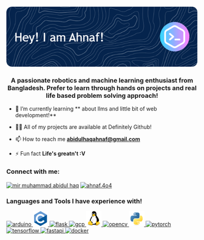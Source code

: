 ![Header](./assets/ahnaf.png)
<h3 align="center">A passionate robotics and machine learning enthusiast from Bangladesh. Prefer to learn through hands on projects and real life based problem solving approach!</h3>

- 🌱 I’m currently learning ** about llms and little bit of web development!**

- 👨‍💻 All of my projects are available at Definitely Github!

- 📫 How to reach me **abidulhaqahnaf@gmail.com**

- ⚡ Fun fact **Life's greatn't :V**

<h3 align="left">Connect with me:</h3>
<p align="left">
<a href="https://www.facebook.com/mirmdabidulhaq.ahnaf" target="blank"><img align="center" src="https://raw.githubusercontent.com/rahuldkjain/github-profile-readme-generator/master/src/images/icons/Social/facebook.svg" alt="mir muhammad abidul haq" height="30" width="40" /></a>
<a href="https://instagram.com/ahnaf.4o4" target="blank"><img align="center" src="https://raw.githubusercontent.com/rahuldkjain/github-profile-readme-generator/master/src/images/icons/Social/instagram.svg" alt="ahnaf.4o4" height="30" width="40" /></a>
</p>

<h3 align="left">Languages and Tools I have experience with!</h3>
<p align="left"> <a href="https://www.arduino.cc/" target="_blank" rel="noreferrer"> <img src="https://cdn.worldvectorlogo.com/logos/arduino-1.svg" alt="arduino" width="40" height="40"/> </a> <a href="https://www.cprogramming.com/" target="_blank" rel="noreferrer"> <img src="https://raw.githubusercontent.com/devicons/devicon/master/icons/c/c-original.svg" alt="c" width="40" height="40"/> </a> <a href="https://flask.palletsprojects.com/" target="_blank" rel="noreferrer"> <img src="https://seeklogo.com/images/F/flask-logo-44C507ABB7-seeklogo.com.png" alt="flask" width="40" height="40"/> </a> <a href="https://cloud.google.com" target="_blank" rel="noreferrer"> <img src="https://www.vectorlogo.zone/logos/google_cloud/google_cloud-icon.svg" alt="gcp" width="40" height="40"/> </a> <a href="https://www.linux.org/" target="_blank" rel="noreferrer"> <img src="https://raw.githubusercontent.com/devicons/devicon/master/icons/linux/linux-original.svg" alt="linux" width="40" height="40"/> </a> <a href="https://opencv.org/" target="_blank" rel="noreferrer"> <img src="https://www.vectorlogo.zone/logos/opencv/opencv-icon.svg" alt="opencv" width="40" height="40"/> </a> <a href="https://www.python.org" target="_blank" rel="noreferrer"> <img src="https://raw.githubusercontent.com/devicons/devicon/master/icons/python/python-original.svg" alt="python" width="40" height="40"/> </a> <a href="https://pytorch.org/" target="_blank" rel="noreferrer"> <img src="https://www.vectorlogo.zone/logos/pytorch/pytorch-icon.svg" alt="pytorch" width="40" height="40"/> </a> <a href="https://www.tensorflow.org" target="_blank" rel="noreferrer"> <img src="https://www.vectorlogo.zone/logos/tensorflow/tensorflow-icon.svg" alt="tensorflow" width="40" height="40"/> </a> <a href="https://fastapi.tiangolo.com" target="_blank" rel="noreferrer"> <img src="https://github.com/mjhea0/awesome-fastapi/blob/main/fastapi-logo.png?raw=true" alt="fastapi" width="40" height="40"/> </a> <a href="https://www.docker.com" target="_blank" rel="noreferrer"> <img src="https://logos-world.net/wp-content/uploads/2021/02/Docker-Emblem.png" alt="docker" width="40" height="40"/> </a> </p>

